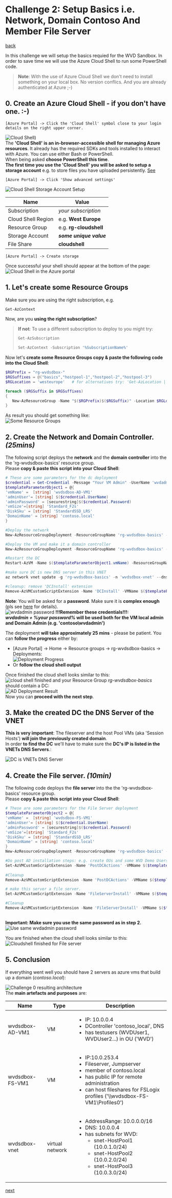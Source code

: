 # Challenge 2: Setup Basics i.e. Network, Domain Contoso And Member File Server 

[back](../README.md)

In this challenge we will setup the basics requied for the WVD Sandbox. In order to save time we will use the Azure Cloud Shell to run some PowerShell code.  
> **Note**: With the use of Azure Cloud Shell we don't need to install something on your local box. No version conflics. And you are already authenticated at Azure ;-)

## 0. Create an Azure Cloud Shell - if you don't have one. :-)
```
[Azure Portal] -> Click the 'Cloud Shell' symbol close to your login details on the right upper corner.
```  
![Cloud Shell](CloudShell.png))  
The **'Cloud Shell' is an in-browser-accessible shell for managing Azure resources**. It already has the required SDKs and tools installed to interact with Azure. You can use either Bash or PowerShell.  
When being asked **choose PowerShell this time**.  
**The first time you use the 'Cloud Shell' you will be asked to setup a storage account** e.g. to store files you have uploaded persistently. [See](https://docs.microsoft.com/en-us/azure/cloud-shell/persisting-shell-storage)  

```
[Azure Portal] -> Click 'Show advanced settings'
```  
![Cloud Shell Storage Account Setup](CloudShell1.png)  

| Name | Value |
|---|---|
| Subscription  |  _your subscription_ |
| Cloud Shell Region  |  e.g. **West Europe** |   
| Resource Group  |  e.g. **rg-cloudshell** |   
| Storage Account  |  **_some unique value_** |   
| File Share  |  **cloudshell**|   

```
[Azure Portal] -> Create storage
```  
Once successful your shell should appear at the bottom of the page:  
![Cloud Shell in the Azure portal](CloudShell2.png)

## 1. Let's create some Resource Groups
Make sure you are using the right subscription, e.g. 
```PowerShell
Get-AzContext  
```  
Now, are you **using the right subscription**? 
> **If not**: To use a different subscription to deploy to you might try:  
>```PowerShell
>Get-AzSubscription 
>
>Set-AzContext -Subscription '%SubscriptionName%' 
>```  

Now let's **create some Resource Groups copy & paste the following code into the Cloud Shell**:  
```PowerShell
$RGPrefix = "rg-wvdsdbox-"
$RGSuffixes = @("basics","hostpool-1","hostpool-2","hostpool-3")
$RGLocation = 'westeurope'   # for alternatives try: 'Get-AzLocation | ft Location'

foreach ($RGSuffix in $RGSuffixes)
{
   New-AzResourceGroup -Name "$($RGPrefix)$($RGSuffix)" -Location $RGLocation
}
```  
As result you should get something like:  
![Some Resource Groups](SomeRGs.PNG)

## 2. Create the Network and Domain Controller. _(25mins)_
The following script deploys the **network** and the **domain controller** into the the 'rg-wvdsdbox-basics' resource group.  
Please **copy & paste this script into your Cloud Shell**:  

```PowerShell
# These are some parameters for the dc deployment
$credential = Get-Credential -Message "Your VM Admin" -UserName 'wvdadmin'
$templateParameterObject1 = @{
'vmName' =  [string] 'wvdsdbox-AD-VM1'
'adminUser'= [string] $($credential.UserName)
'adminPassword' = [securestring]$($credential.Password)
'vmSize'=[string] 'Standard_F2s'
'DiskSku' = [string] 'StandardSSD_LRS'
'DomainName' = [string] 'contoso.local'
}

#Deploy the network
New-AzResourceGroupDeployment -ResourceGroupName 'rg-wvdsdbox-basics' -Name 'NetworkSetup' -Mode Incremental -TemplateUri 'https://raw.githubusercontent.com/bfrankMS/wvdsandbox/master/BaseSetupArtefacts/01-ARM_Network.json'

#Deploy the VM and make it a domain controller
New-AzResourceGroupDeployment -ResourceGroupName 'rg-wvdsdbox-basics' -Name 'DCSetup' -Mode Incremental -TemplateUri 'https://raw.githubusercontent.com/bfrankMS/wvdsandbox/master/BaseSetupArtefacts/02-ARM_AD.json' -TemplateParameterObject $templateParameterObject1

#Restart the DC
Restart-AzVM -Name $($templateParameterObject1.vmName) -ResourceGroupName 'rg-wvdsdbox-basics'

#make sure DC is new DNS server in this VNET  
az network vnet update -g 'rg-wvdsdbox-basics' -n 'wvdsdbox-vnet' --dns-servers 10.0.0.4 

#cleanup: remove 'DCInstall' extension
Remove-AzVMCustomScriptExtension -Name 'DCInstall' -VMName $($templateParameterObject1.vmName) -ResourceGroupName 'rg-wvdsdbox-basics' -Force  


```
**Note**: You will be asked for a **password**. Make sure it is **complex enough** (pls see [here](https://docs.microsoft.com/en-us/azure/virtual-machines/windows/faq#what-are-the-password-requirements-when-creating-a-vm) for details).  
![wvdadmin password](wvdadminpwd.png)
**!!!Remember these credentials!!!:**  
**_wvdadmin + %your password%_ will be used both for the VM local admin and Domain Admin (e.g. 'contoso\wvdadmin')**

The deployment **will take approximately 25 mins** - please be patient. You can **follow the progress** either by:  
- [Azure Portal] -> Home -> Resource groups -> rg-wvdsdbox-basics -> Deployments:  
![Deployment Progress](Deploymentprogress.PNG)
- Or **follow the cloud shell output**  

 Once finished the cloud shell looks similar to this:  
 ![cloud shell finished](CloudShell3.png)
and your Resource Group _rg-wvdsdbox-basics_ should contain a DC:  
![AD Deployment Result](ADDeploymentResult.png)  
Now you can **proceed with the next step**.  

## 3. Make the created DC the DNS Server of the VNET  
**This is very important**: The fileserver and the host Pool VMs (aka 'Session Hosts') **will join the previously created domain**.  
In order **to find the DC** we'll have to make sure the **DC's IP is listed in the VNETs DNS Servers**.:  
  
![DC is VNETs DNS Server](DCisVnetsDNSserver.PNG)  



## 4. Create the File server.  _(10min)_
The following code deploys the **file server** into the the 'rg-wvdsdbox-basics' resource group.  
Please **copy & paste this script into your Cloud Shell**:  
```PowerShell
# These are some parameters for the File Server deployment
$templateParameterObject2 = @{
'vmName' =  [string] 'wvdsdbox-FS-VM1'
'adminUser'= [string] $($credential.UserName)
'adminPassword' = [securestring]$($credential.Password)
'vmSize'=[string] 'Standard_F2s'
'DiskSku' = [string] 'StandardSSD_LRS'
'DomainName' = [string] 'contoso.local'
}
New-AzResourceGroupDeployment -ResourceGroupName 'rg-wvdsdbox-basics' -Name 'FileServerSetup' -Mode Incremental -TemplateUri 'https://raw.githubusercontent.com/bfrankMS/wvdsandbox/master/BaseSetupArtefacts/03-ARM_FS.json' -TemplateParameterObject $templateParameterObject2

#Do post AD installation steps: e.g. create OUs and some WVD Demo Users.
Set-AzVMCustomScriptExtension -Name 'PostDCActions' -VMName $($templateParameterObject1.vmName) -ResourceGroupName 'rg-wvdsdbox-basics' -Location (Get-AzVM -ResourceGroupName 'rg-wvdsdbox-basics' -Name $($templateParameterObject1.vmName)).Location -Run 'CSE_AD_Post.ps1' -Argument "WVD $($credential.GetNetworkCredential().Password)" -FileUri 'https://raw.githubusercontent.com/bfrankMS/wvdsandbox/master/BaseSetupArtefacts/CSE_AD_Post.ps1'  
  
#Cleanup
Remove-AzVMCustomScriptExtension -Name 'PostDCActions' -VMName $($templateParameterObject1.vmName) -ResourceGroupName 'rg-wvdsdbox-basics' -Force -NoWait

# make this server a file server.
Set-AzVMCustomScriptExtension -Name 'FileServerInstall' -VMName $($templateParameterObject2.vmName) -ResourceGroupName 'rg-wvdsdbox-basics' -Location (Get-AzVM -ResourceGroupName 'rg-wvdsdbox-basics' -Name $($templateParameterObject2.vmName)).Location -Run 'CSE_FS.ps1' -FileUri 'https://raw.githubusercontent.com/bfrankMS/wvdsandbox/master/BaseSetupArtefacts/CSE_FS.ps1' 

#Cleanup
Remove-AzVMCustomScriptExtension -Name 'FileServerInstall' -VMName $($templateParameterObject2.vmName) -ResourceGroupName 'rg-wvdsdbox-basics' -Force -NoWait  
  
```  
**Important: Make sure you use the same password as in step 2.**  
![Use same wvdadmin password](wvdadminpwd2.png)  
  
You are finished when the cloud shell looks similar to this:  
![Cloudshell finished for File server](CloudShell4.png)  

## 5. Conclusion  
If everything went well you should have 2 servers as azure vms that build up a domain (_contoso.local_):  

![Challenge 0 resulting architecture](Challenge0Result.png)  
The **main artefacts and purposes** are:  

|Name  | Type | Description |
|--|--|--|
| wvdsdbox-AD-VM1 |  VM | <ul><li>IP: 10.0.0.4</li><li>DController 'contoso_local', DNS</li><li>has testusers (WVDUser1, WVDUser2...) in OU ('WVD')</li></ul> |
| wvdsdbox-FS-VM1 | VM  | <ul><li>IP:10.0.253.4</li><li>Fileserver, Jumpserver</li><li>member of contoso.local</li><li>has public IP for remote administration</li><li>can host fileshares for FSLogix profiles ('\\\wvdsdbox-FS-VM1\Profiles0')</li></ul>|
|wvdsdbox-vnet  | virtual network |  <ul><li>AddressRange: 10.0.0.0/16</li><li>DNS: 10.0.0.4</li><li>has subnets for WVD:<ul><li>snet-HostPool1 (10.0.1.0/24)</li><li>snet-HostPool2 (10.0.2.0/24)</li><li>snet-HostPool3 (10.0.3.0/24)</li></ul></li></ul>   |
  
[next](../Challenge3/README.md) 